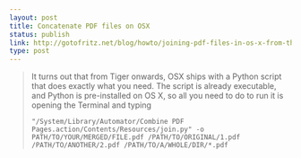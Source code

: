 ```yaml
---
layout: post
title: Concatenate PDF files on OSX
status: publish
link: http://gotofritz.net/blog/howto/joining-pdf-files-in-os-x-from-the-command-line
type: post
---
```


> It turns out that from Tiger onwards, OSX ships with a Python script that does exactly what you need. The script is already executable, and Python is pre-installed on OS X, so all you need to do to run it is opening the Terminal and typing
>
>     "/System/Library/Automator/Combine PDF Pages.action/Contents/Resources/join.py" -o PATH/TO/YOUR/MERGED/FILE.pdf /PATH/TO/ORIGINAL/1.pdf /PATH/TO/ANOTHER/2.pdf /PATH/TO/A/WHOLE/DIR/*.pdf

